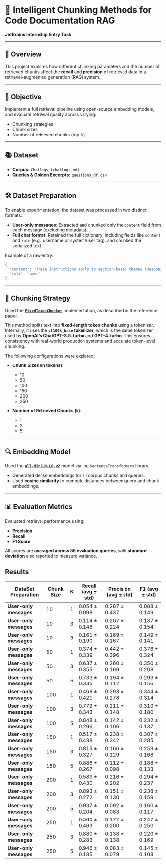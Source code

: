 # 🧠 Intelligent Chunking Methods for Code Documentation RAG  
**JetBrains Internship Entry Task**

---

## 📌 Overview  
This project explores how different chunking parameters and the number of retrieved chunks affect the **recall** and **precision** of retrieved data in a retrieval-augmented generation (RAG) system.

---

## 🎯 Objective  
Implement a full retrieval pipeline using open-source embedding models, and evaluate retrieval quality across varying:

- Chunking strategies  
- Chunk sizes  
- Number of retrieved chunks (top-k)

---

## 📚 Dataset  
- **Corpus:** `Chatlogs (chatlogs.md)`  
- **Queries & Golden Excerpts:** `questions_df.csv`  

---

## 🛠️ Dataset Preparation  
To enable experimentation, the dataset was processed in two distinct formats:

- **User-only messages**: Extracted and chunked only the `content` field from each message (excluding metadata).
- **Full chat format**: Retained the full dictionary, including fields like `content` and `role` (e.g., username or system/user tag), and chunked the serialized text.

Example of a raw entry:
```python
{
  "content": "These instructions apply to section-based themes (Responsive 6.0+, Retina 4.0+, Parallax 3.0+ Turbo 2.0+, Mobilia 5.0+)...",
  "role": "user"
}

```
---

## 🧩 Chunking Strategy  
Used the [**`FixedTokenChunker`**](https://github.com/brandonstarxel/chunking_evaluation/blob/main/chunking_evaluation/chunking/fixed_token_chunker.py) implementation, as described in the reference paper.

This method splits text into **fixed-length token chunks** using a tokenizer. Internally, it uses the **`cl100k_base` tokenizer**, which is the same tokenizer used by **OpenAI's ChatGPT-3.5-turbo** and **GPT-4-turbo**. This ensures consistency with real-world production systems and accurate token-level chunking.

The following configurations were explored:

- **Chunk Sizes (in tokens)**:
  - 10  
  - 50  
  - 100  
  - 150  
  - 200  
  - 250

- **Number of Retrieved Chunks (`k`)**:
  - 1  
  - 3  
  - 5

---

## 🔍 Embedding Model  
Used the [**`all-MiniLM-L6-v2`**](https://huggingface.co/sentence-transformers/all-MiniLM-L6-v2) model via the `SentenceTransformers` library.

- Generated dense embeddings for all corpus chunks and queries.
- Used **cosine similarity** to compute distances between query and chunk embeddings.

---

## 📊 Evaluation Metrics  
Evaluated retrieval performance using:

- **Precision**
- **Recall**
- **F1 Score**

All scores are **averaged across 55 evaluation queries**, with **standard deviation** also reported to measure variance.


## Results

| DataSet Preparation         | Chunk Size | K  | Recall (avg ± std)         | Precision (avg ± std)      | F1 (avg ± std)           |
|-----------------------------|------------|----|----------------------------|----------------------------|--------------------------|
| **User-only messages**       | 10         | 1  | 0.054 ± 0.098              | 0.287 ± 0.437              | 0.088 ± 0.149            |
| **User-only messages**       | 10         | 3  | 0.114 ± 0.148              | 0.207 ± 0.224              | 0.137 ± 0.154            |
| **User-only messages**       | 10         | 5  | 0.161 ± 0.190              | 0.169 ± 0.167              | 0.149 ± 0.141            |
| **User-only messages**       | 50         | 1  | 0.374 ± 0.339              | 0.442 ± 0.396              | 0.376 ± 0.324            |
| **User-only messages**       | 50         | 3  | 0.637 ± 0.355              | 0.260 ± 0.169              | 0.350 ± 0.208            |
| **User-only messages**       | 50         | 5  | 0.733 ± 0.335              | 0.194 ± 0.112              | 0.293 ± 0.156            |
| **User-only messages**       | 100        | 1  | 0.468 ± 0.421              | 0.293 ± 0.278              | 0.344 ± 0.314            |
| **User-only messages**       | 100        | 3  | 0.772 ± 0.343              | 0.211 ± 0.148              | 0.310 ± 0.180            |
| **User-only messages**       | 100        | 5  | 0.848 ± 0.296              | 0.142 ± 0.106              | 0.232 ± 0.137            |
| **User-only messages**       | 150        | 1  | 0.517 ± 0.438              | 0.238 ± 0.242              | 0.307 ± 0.285            |
| **User-only messages**       | 150        | 3  | 0.815 ± 0.327              | 0.166 ± 0.129              | 0.259 ± 0.168            |
| **User-only messages**       | 150        | 5  | 0.886 ± 0.267              | 0.112 ± 0.098              | 0.188 ± 0.133            |
| **User-only messages**       | 200        | 1  | 0.589 ± 0.430              | 0.216 ± 0.202              | 0.294 ± 0.237            |
| **User-only messages**       | 200        | 3  | 0.893 ± 0.272              | 0.151 ± 0.130              | 0.238 ± 0.159            |
| **User-only messages**       | 200        | 5  | 0.937 ± 0.204              | 0.092 ± 0.083              | 0.160 ± 0.117            |
| **User-only messages**       | 250        | 1  | 0.560 ± 0.463              | 0.172 ± 0.200              | 0.247 ± 0.250            |
| **User-only messages**       | 250        | 3  | 0.880 ± 0.283              | 0.138 ± 0.138              | 0.220 ± 0.169            |
| **User-only messages**       | 250        | 5  | 0.946 ± 0.185              | 0.083 ± 0.079              | 0.145 ± 0.108            |

